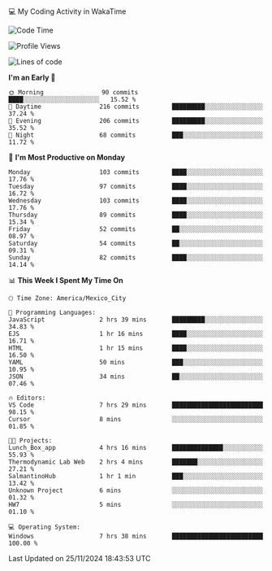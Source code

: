 💻 My Coding Activity in WakaTime
<!--START_SECTION:waka-->
![Code Time](http://img.shields.io/badge/Code%20Time-118%20hrs%2048%20mins-blue)

![Profile Views](http://img.shields.io/badge/Profile%20Views-3-blue)

![Lines of code](https://img.shields.io/badge/From%20Hello%20World%20I%27ve%20Written-1.8%20million%20lines%20of%20code-blue)

**I'm an Early 🐤** 

```text
🌞 Morning                90 commits          ████░░░░░░░░░░░░░░░░░░░░░   15.52 % 
🌆 Daytime                216 commits         █████████░░░░░░░░░░░░░░░░   37.24 % 
🌃 Evening                206 commits         █████████░░░░░░░░░░░░░░░░   35.52 % 
🌙 Night                  68 commits          ███░░░░░░░░░░░░░░░░░░░░░░   11.72 % 
```
📅 **I'm Most Productive on Monday** 

```text
Monday                   103 commits         ████░░░░░░░░░░░░░░░░░░░░░   17.76 % 
Tuesday                  97 commits          ████░░░░░░░░░░░░░░░░░░░░░   16.72 % 
Wednesday                103 commits         ████░░░░░░░░░░░░░░░░░░░░░   17.76 % 
Thursday                 89 commits          ████░░░░░░░░░░░░░░░░░░░░░   15.34 % 
Friday                   52 commits          ██░░░░░░░░░░░░░░░░░░░░░░░   08.97 % 
Saturday                 54 commits          ██░░░░░░░░░░░░░░░░░░░░░░░   09.31 % 
Sunday                   82 commits          ████░░░░░░░░░░░░░░░░░░░░░   14.14 % 
```


📊 **This Week I Spent My Time On** 

```text
🕑︎ Time Zone: America/Mexico_City

💬 Programming Languages: 
JavaScript               2 hrs 39 mins       █████████░░░░░░░░░░░░░░░░   34.83 % 
EJS                      1 hr 16 mins        ████░░░░░░░░░░░░░░░░░░░░░   16.71 % 
HTML                     1 hr 15 mins        ████░░░░░░░░░░░░░░░░░░░░░   16.50 % 
YAML                     50 mins             ███░░░░░░░░░░░░░░░░░░░░░░   10.95 % 
JSON                     34 mins             ██░░░░░░░░░░░░░░░░░░░░░░░   07.46 % 

🔥 Editors: 
VS Code                  7 hrs 29 mins       █████████████████████████   98.15 % 
Cursor                   8 mins              ░░░░░░░░░░░░░░░░░░░░░░░░░   01.85 % 

🐱‍💻 Projects: 
Lunch_Box_app            4 hrs 16 mins       ██████████████░░░░░░░░░░░   55.93 % 
Thermodynamic Lab Web    2 hrs 4 mins        ███████░░░░░░░░░░░░░░░░░░   27.21 % 
SalmantinoHub            1 hr 1 min          ███░░░░░░░░░░░░░░░░░░░░░░   13.42 % 
Unknown Project          6 mins              ░░░░░░░░░░░░░░░░░░░░░░░░░   01.32 % 
HW7                      5 mins              ░░░░░░░░░░░░░░░░░░░░░░░░░   01.10 % 

💻 Operating System: 
Windows                  7 hrs 38 mins       █████████████████████████   100.00 % 
```


 Last Updated on 25/11/2024 18:43:53 UTC
<!--END_SECTION:waka-->
